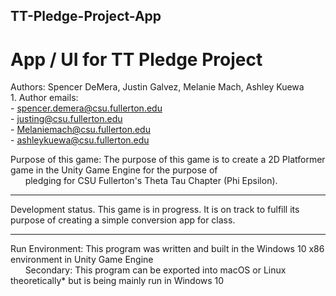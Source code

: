 ## TT-Pledge-Project-App
# App / UI for TT Pledge Project



Authors: Spencer DeMera, Justin Galvez, Melanie Mach, Ashley Kuewa<br/>
    1. Author emails:<br/>
        - spencer.demera@csu.fullerton.edu<br/>
        - justing@csu.fullerton.edu<br/>
        - Melaniemach@csu.fullerton.edu<br/>
        - ashleykuewa@csu.fullerton.edu<br/>
                
   Purpose of this game: The purpose of this game is to create a 2D Platformer game in the Unity Game Engine for the purpose of<br/>
       &nbsp;&nbsp;&nbsp;&nbsp;&nbsp;&nbsp;pledging for CSU Fullerton's Theta Tau Chapter (Phi Epsilon). 
 
 ---
Development status.  This game is in progress.  It is on track to fulfill its purpose of creating a simple conversion app for class.

---
Run Environment: This program was written and built in the Windows 10 x86 environment in Unity Game Engine<br/>
  &nbsp;&nbsp;&nbsp;&nbsp;&nbsp;&nbsp;Secondary: This program can be exported into macOS or Linux theoretically* but is being mainly run in Windows 10
